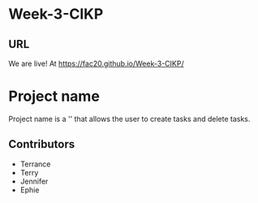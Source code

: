 # Week-3-CIKP

## URL
We are live! At  https://fac20.github.io/Week-3-CIKP/
# Project name

Project name is a '' that allows the user  to create tasks and delete tasks.


## Contributors
- Terrance 
- Terry 
- Jennifer 
- Ephie 

